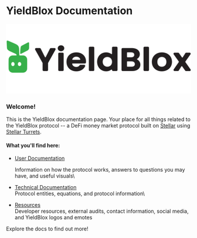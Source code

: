 # YieldBlox Documentation

![](<.gitbook/assets/Logo - black text.svg>)

### Welcome!

This is the YieldBlox documentation page. Your place for all things related to the YieldBlox protocol -- a DeFi money market protocol built on [Stellar](https://www.stellar.org) using [Stellar Turrets](https://tss.stellar.org).

#### What you'll find here:

*   [User Documentation](user-docs/general.md)

    Information on how the protocol works, answers to questions you may have, and useful visuals\

* [Technical Documentation](broken-reference)\
  Protocol entities, equations, and protocol information\

* [Resources](resources/technical-resources.md)\
  Developer resources, external audits, contact information, social media, and YieldBlox logos and emotes

Explore the docs to find out more!
